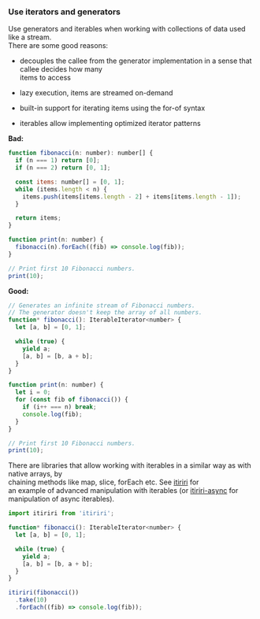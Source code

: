 ### Use iterators and generators

Use generators and iterables when working with collections of data used like a stream.  
There are some good reasons:

-   decouples the callee from the generator implementation in a sense that callee decides how many  
    items to access
    
-   lazy execution, items are streamed on-demand
    
-   built-in support for iterating items using the for-of syntax
    
-   iterables allow implementing optimized iterator patterns
    

**Bad:**

```js
function fibonacci(n: number): number[] {
  if (n === 1) return [0];
  if (n === 2) return [0, 1];

  const items: number[] = [0, 1];
  while (items.length < n) {
    items.push(items[items.length - 2] + items[items.length - 1]);
  }

  return items;
}

function print(n: number) {
  fibonacci(n).forEach((fib) => console.log(fib));
}

// Print first 10 Fibonacci numbers.
print(10);
```

**Good:**

```js
// Generates an infinite stream of Fibonacci numbers.
// The generator doesn't keep the array of all numbers.
function* fibonacci(): IterableIterator<number> {
  let [a, b] = [0, 1];

  while (true) {
    yield a;
    [a, b] = [b, a + b];
  }
}

function print(n: number) {
  let i = 0;
  for (const fib of fibonacci()) {
    if (i++ === n) break;
    console.log(fib);
  }
}

// Print first 10 Fibonacci numbers.
print(10);
```

There are libraries that allow working with iterables in a similar way as with native arrays, by  
chaining methods like map, slice, forEach etc. See [itiriri](https://www.npmjs.com/package/itiriri) for  
an example of advanced manipulation with iterables (or [itiriri-async](https://www.npmjs.com/package/itiriri-async) for manipulation of async iterables).

```js
import itiriri from 'itiriri';

function* fibonacci(): IterableIterator<number> {
  let [a, b] = [0, 1];

  while (true) {
    yield a;
    [a, b] = [b, a + b];
  }
}

itiriri(fibonacci())
  .take(10)
  .forEach((fib) => console.log(fib));
```
